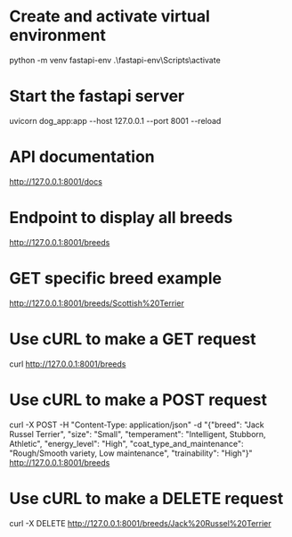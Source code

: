# Create and activate virtual environment
python -m venv fastapi-env
.\fastapi-env\Scripts\activate

# Start the fastapi server
uvicorn dog_app:app --host 127.0.0.1 --port 8001 --reload

# API documentation
http://127.0.0.1:8001/docs

# Endpoint to display all breeds
http://127.0.0.1:8001/breeds

# GET specific breed example
http://127.0.0.1:8001/breeds/Scottish%20Terrier

# Use cURL to make a GET request
curl http://127.0.0.1:8001/breeds

# Use cURL to make a POST request
curl -X POST -H "Content-Type: application/json" -d "{\"breed\": \"Jack Russel Terrier\", \"size\": \"Small\", \"temperament\": \"Intelligent, Stubborn, Athletic\", \"energy_level\": \"High\", \"coat_type_and_maintenance\": \"Rough/Smooth variety, Low maintenance\", \"trainability\": \"High\"}" http://127.0.0.1:8001/breeds

# Use cURL to make a DELETE request
curl -X DELETE http://127.0.0.1:8001/breeds/Jack%20Russel%20Terrier

